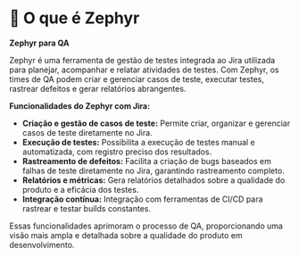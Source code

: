 # 📔 O que é Zephyr

**Zephyr para QA**

Zephyr é uma ferramenta de gestão de testes integrada ao Jira utilizada para planejar, acompanhar e relatar atividades de testes. Com Zephyr, os times de QA podem criar e gerenciar casos de teste, executar testes, rastrear defeitos e gerar relatórios abrangentes.

**Funcionalidades do Zephyr com Jira:**

* **Criação e gestão de casos de teste:** Permite criar, organizar e gerenciar casos de teste diretamente no Jira.
* **Execução de testes:** Possibilita a execução de testes manual e automatizada, com registro preciso dos resultados.
* **Rastreamento de defeitos:** Facilita a criação de bugs baseados em falhas de teste diretamente no Jira, garantindo rastreamento completo.
* **Relatórios e métricas:** Gera relatórios detalhados sobre a qualidade do produto e a eficácia dos testes.
* **Integração contínua:** Integração com ferramentas de CI/CD para rastrear e testar builds constantes.

Essas funcionalidades aprimoram o processo de QA, proporcionando uma visão mais ampla e detalhada sobre a qualidade do produto em desenvolvimento.

